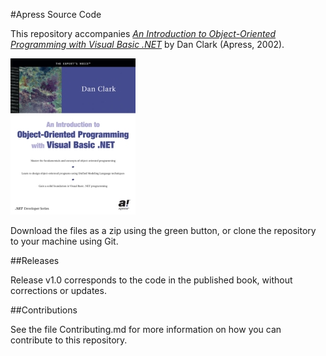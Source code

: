 #Apress Source Code

This repository accompanies [*An Introduction to Object-Oriented Programming with Visual Basic .NET*](http://www.apress.com/9781590590157) by Dan Clark (Apress, 2002).

[comment]: #cover
![Cover image](9781590590157.jpg)

Download the files as a zip using the green button, or clone the repository to your machine using Git.

##Releases

Release v1.0 corresponds to the code in the published book, without corrections or updates.

##Contributions

See the file Contributing.md for more information on how you can contribute to this repository.
